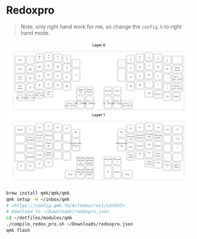# Redoxpro

> Note, only right hand work for me, so change the `config.h` to right hand mode.


![Redoxpro keyboard layout](./redoxpro.png)



```bash
brew install qmk/qmk/qmk
qmk setup -H ~/inbox/qmk
# <https://config.qmk.fm/#/redox/rev1/LAYOUT>
# download to ~/Downloads/redoxpro.json
cd ~/dotfiles/modules/qmk
./compile_redox_pro.sh ~/Downloads/redoxpro.json
qmk flash
```
